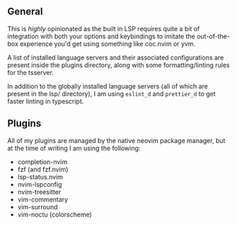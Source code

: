 ## General

This is _highly_ opinionated as the built in LSP requires quite a bit of integration with both your options and keybindings to imitate the out-of-the-box experience you'd get using something like coc.nvim or yvm.

A list of installed language servers and their associated configurations are present inside the plugins directory, along with some formatting/linting rules for the tsserver.

In addition to the globally installed language servers (all of which are present in the lsp/ directory), I am using `eslint_d` and `prettier_d` to get faster linting in typescript.

## Plugins

All of my plugins are managed by the native neovim package manager, but at the time of writing I am using the following:

- completion-nvim
- fzf (and fzf.nvim)
- lsp-status.nvim
- nvim-lspconfig
- nvim-treesitter
- vim-commentary
- vim-surround
- vim-noctu (colorscheme)
